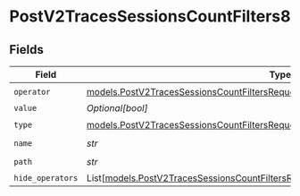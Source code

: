 # PostV2TracesSessionsCountFilters8


## Fields

| Field                                                                                                                                                                    | Type                                                                                                                                                                     | Required                                                                                                                                                                 | Description                                                                                                                                                              |
| ------------------------------------------------------------------------------------------------------------------------------------------------------------------------ | ------------------------------------------------------------------------------------------------------------------------------------------------------------------------ | ------------------------------------------------------------------------------------------------------------------------------------------------------------------------ | ------------------------------------------------------------------------------------------------------------------------------------------------------------------------ |
| `operator`                                                                                                                                                               | [models.PostV2TracesSessionsCountFiltersRequestRequestBodyQuery8Operator](../models/postv2tracessessionscountfiltersrequestrequestbodyquery8operator.md)                 | :heavy_check_mark:                                                                                                                                                       | N/A                                                                                                                                                                      |
| `value`                                                                                                                                                                  | *Optional[bool]*                                                                                                                                                         | :heavy_minus_sign:                                                                                                                                                       | N/A                                                                                                                                                                      |
| `type`                                                                                                                                                                   | [models.PostV2TracesSessionsCountFiltersRequestRequestBodyQuery8Type](../models/postv2tracessessionscountfiltersrequestrequestbodyquery8type.md)                         | :heavy_check_mark:                                                                                                                                                       | N/A                                                                                                                                                                      |
| `name`                                                                                                                                                                   | *str*                                                                                                                                                                    | :heavy_check_mark:                                                                                                                                                       | N/A                                                                                                                                                                      |
| `path`                                                                                                                                                                   | *str*                                                                                                                                                                    | :heavy_check_mark:                                                                                                                                                       | N/A                                                                                                                                                                      |
| `hide_operators`                                                                                                                                                         | List[[models.PostV2TracesSessionsCountFiltersRequestRequestBodyQuery8HideOperators](../models/postv2tracessessionscountfiltersrequestrequestbodyquery8hideoperators.md)] | :heavy_minus_sign:                                                                                                                                                       | N/A                                                                                                                                                                      |